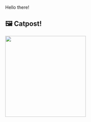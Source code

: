 Hello there!



## 🖼️ Catpost!

<sub>
    <img src="https://cdn2.thecatapi.com/images/bcl.jpg" height="256">
</sub>

